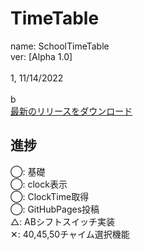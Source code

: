 # TimeTable
name: SchoolTimeTable<br>
ver:  [Alpha  1.0]<br>
<br>
1, 11/14/2022<br><br>b
<br>
[最新のリリースをダウンロード](https://github.com/FireSepicHub-14/TimeTable/archive/refs/heads/main.zip)
<br>

## 進捗<br>
◯: 基礎<br>
◯: clock表示<br>
◯: ClockTime取得<br>
◯: GitHubPages投稿<br>
△: ABシフトスイッチ実装<br>
✕: 40,45,50チャイム選択機能<br>
